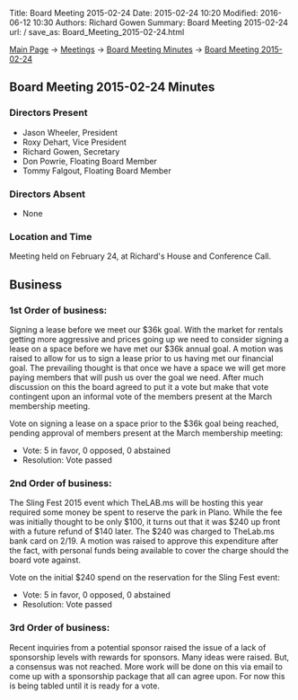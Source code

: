 Title: Board Meeting 2015-02-24
Date: 2015-02-24 10:20
Modified: 2016-06-12 10:30
Authors: Richard Gowen
Summary: Board Meeting 2015-02-24
url: /
save_as: Board_Meeting_2015-02-24.html

[Main Page](index.html) -\> [Meetings](Meetings.html)
-\> [Board Meeting Minutes](Board_Meeting_Minutes.html) -\> [Board Meeting 2015-02-24](Board_Meeting_2015-02-24.html)

Board Meeting 2015-02-24 Minutes
--------------------------------

### Directors Present

-   Jason Wheeler, President
-   Roxy Dehart, Vice President
-   Richard Gowen, Secretary
-   Don Powrie, Floating Board Member
-   Tommy Falgout, Floating Board Member

### Directors Absent

-   None

### Location and Time

Meeting held on February 24, at Richard&#39;s House and Conference Call.

Business
--------

### 1st Order of business:

Signing a lease before we meet our $36k goal. With the market for
rentals getting more aggressive and prices going up we need to consider
signing a lease on a space before we have met our $36k annual goal. A
motion was raised to allow for us to sign a lease prior to us having met
our financial goal. The prevailing thought is that once we have a space
we will get more paying members that will push us over the goal we need.
After much discussion on this the board agreed to put it a vote but make
that vote contingent upon an informal vote of the members present at the
March membership meeting.

Vote on signing a lease on a space prior to the $36k goal being
reached, pending approval of members present at the March membership
meeting:

-   Vote: 5 in favor, 0 opposed, 0 abstained
-   Resolution: Vote passed

### 2nd Order of business:

The Sling Fest 2015 event which TheLAB.ms will be hosting this year
required some money be spent to reserve the park in Plano. While the fee
was initially thought to be only $100, it turns out that it was $240
up front with a future refund of $140 later. The $240 was charged to
TheLab.ms bank card on 2/19. A motion was raised to approve this
expenditure after the fact, with personal funds being available to cover
the charge should the board vote against.

Vote on the initial $240 spend on the reservation for the Sling Fest event:

-   Vote: 5 in favor, 0 opposed, 0 abstained
-   Resolution: Vote passed

### 3rd Order of business:

Recent inquiries from a potential sponsor raised the issue of a lack of
sponsorship levels with rewards for sponsors. Many ideas were raised.
But, a consensus was not reached. More work will be done on this via
email to come up with a sponsorship package that all can agree upon. For
now this is being tabled until it is ready for a vote.

